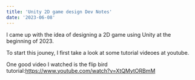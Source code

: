 ```yaml
---
title: 'Unity 2D game design Dev Notes'
date: '2023-06-08'
---
```


I came up with the idea of designing a 2D game using Unity at the beginning of 2023. 

To start this jouney, I first take a look at some tutorial videoes at youtube. 

One good video I watched is the flip bird tutorial:https://www.youtube.com/watch?v=XtQMytORBmM